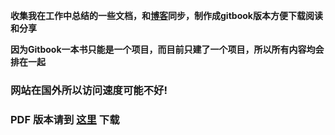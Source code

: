 **收集我在工作中总结的一些文档，和**[**博客**](www.halfcoffee.com)**同步，制作成gitbook版本方便下载阅读和分享**

**因为Gitbook一本书只能是一个项目，而目前只建了一个项目，所以所有内容均会排在一起**

### 网站在国外所以访问速度可能不好!

### PDF 版本请到 [这里](https://www.gitbook.com/book/zm1990s/vsan-6-2) 下载



